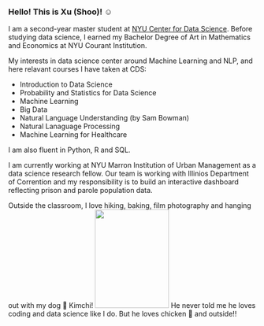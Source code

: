 ### Hello! This is Xu (Shoo)! ☺️

I am a second-year master student at [NYU Center for Data Science](https://cds.nyu.edu/). Before studying data science, I earned my Bachelor Degree of Art in Mathematics and Economics at NYU Courant Institution.

My interests in data science center around Machine Learning and NLP, and here relavant courses I have taken at CDS:
- Introduction to Data Science
- Probability and Statistics for Data Science
- Machine Learning
- Big Data
- Natural Language Understanding (by Sam Bowman)
- Natural Lanaguage Processing
- Machine Learning for Healthcare 

I am also fluent in Python, R and SQL.

I am currently working at NYU Marron Institution of Urban Management as a data science research fellow. Our team is working with Illinios Department of Corrention and my responsibility is to build an interactive dashboard reflecting prison and parole population data.

Outside the classroom, I love hiking, baking, film photography and hanging out with my dog 🐶 Kimchi! <img src="https://user-images.githubusercontent.com/57966939/207690507-dbcd2365-10f8-4951-beb8-4db650549750.jpeg"  width="150" height="200" />
He never told me he loves coding and data science like I do. But he loves chicken 🍗 and outside!!
